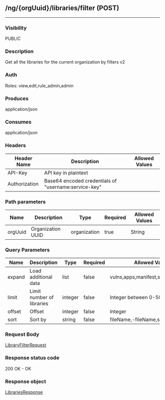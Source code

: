 ## /ng/{orgUuid}/libraries/filter (POST)
---
### Visibility
PUBLIC
### Description
Get all the libraries for the current organization by filters v2
### Auth
Roles: view,edit,rule_admin,admin
### Produces
application/json
### Consumes
application/json
### Headers
| Header Name | Description | Allowed Values |
| ----------- | ----------- | ----------- |
| API-Key | API key in plaintext |  |
| Authorization | Base64 encoded credentials of &quot;username:service-key&quot; |  |
### Path parameters
| Name | Description | Type | Required | Allowed Values |
| ----------- | ----------- | ----------- | ----------- | ----------- |
| orgUuid | Organization UUID | organization | true | String |
### Query Parameters
| Name | Description | Type | Required | Allowed Values |
| ----------- | ----------- | ----------- | ----------- | ----------- |
| expand | Load additional data | list | false | vulns,apps,manifest,status,skip_links |
| limit | Limit number of libraries | integer | false | Integer between 0-50 |
| offset | Offset | integer | false | Integer |
| sort | Sort by | string | false | fileName,-fileName,score,-score |
### Request Body
[LibraryFilterRequest](<../../objects/LibraryFilterRequest.md>)
### Response status code
200 OK - OK
### Response object
[LibrariesResponse](<../../objects/LibrariesResponse.md>)
